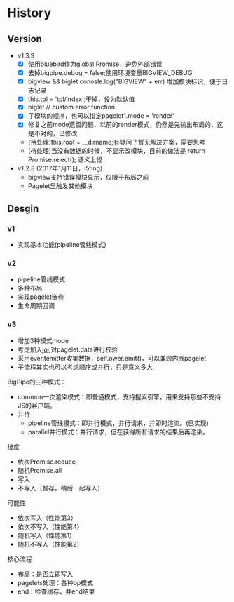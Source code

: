 # History

## Version

- v1.3.9
	- [x] 使用bluebird作为global.Promise，避免外部错误
	- [x] 去掉bigpipe.debug = false;使用环境变量BIGVIEW_DEBUG
	- [x] bigview && biglet conosle.log("BIGVIEW" + err) 增加模块标识，便于日志记录
	- [x] this.tpl = 'tpl/index';干掉，设为默认值
	- [x] biglet // custom error function
	- [x] 子模块的顺序，也可以指定pagelet1.mode = 'render'
	- [x] 修复之前mode遗留问题，以前的render模式，仍然是先输出布局的，这是不对的，已修改
	- (待处理)this.root = __dirname;有疑问？暂无解决方案，需要思考
	- (待处理)当没有数据的时候，不显示改模块，目前的做法是 return Promise.reject(); 语义上怪
- v1.2.8 (2017年1月11日，i5ting)
  - bigview支持错误模块显示，仅限于布局之前
  - Pagelet里触发其他模块

## Desgin 

### v1

- 实现基本功能(pipeline管线模式)

### v2

- pipeline管线模式
- 多种布局
- 实现pagelet嵌套
- 生命周期回调

### v3

- 增加3种模式mode
- 考虑加入[joi](https://github.com/hapijs/joi),对pagelet.data进行校验
- 采用eventemitter收集数据，self.ower.emit()，可以兼顾内嵌pagelet
- 子流程其实也可以考虑顺序或并行，只是意义多大

BigPipe的三种模式：

- common一次渲染模式：即普通模式，支持搜索引擎，用来支持那些不支持JS的客户端。
- 并行
  - pipeline管线模式：即并行模式，并行请求，并即时渲染。(已实现)
  - parallel并行模式：并行请求，但在获得所有请求的结果后再渲染。

维度

- 依次Promise.reduce
- 随机Promise.all
- 写入
- 不写入（暂存，稍后一起写入）

可能性

- 依次写入（性能第3）
- 依次不写入（性能第4）
- 随机写入（性能第1）
- 随机不写入（性能第2）

核心流程

- 布局：是否立即写入
- pagelets处理：各种bp模式
- end：检查缓存，并end结束
